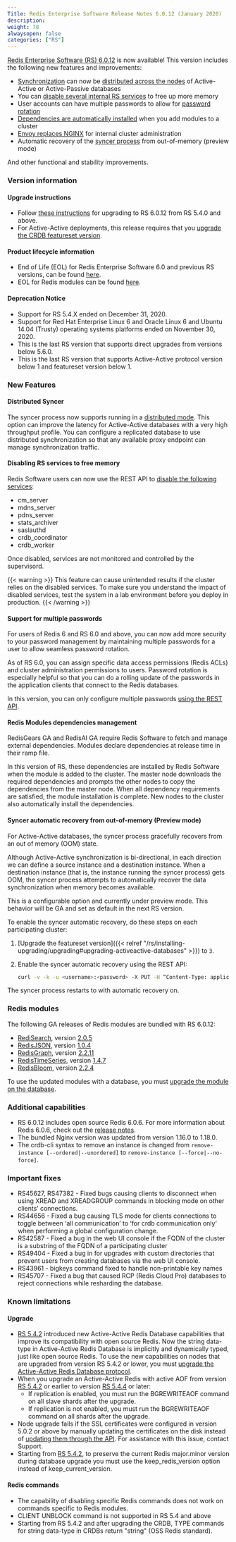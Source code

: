 ```yaml
---
Title: Redis Enterprise Software Release Notes 6.0.12 (January 2020)
description:
weight: 78
alwaysopen: false
categories: ["RS"]
---
```

[Redis Enterprise Software (RS) 6.0.12](https://redislabs.com/download-center/#downloads) is now available!
This version includes the following new features and improvements:

- [Synchronization](https://docs.redislabs.com/latest/rs/administering/designing-production/active-active/#syncer-process) can now be [distributed across the nodes](https://docs.redislabs.com/latest/rs/administering/cluster-operations/synchronization-mode/) of Active-Active or Active-Passive databases
- You can [disable several internal RS services](https://docs.redislabs.com/latest/rs/administering/troubleshooting/disabling-services/) to free up more memory
- User accounts can have multiple passwords to allow for [password rotation](https://docs.redislabs.com/latest/rs/administering/access-control/password-rotation/)
- [Dependencies are automatically installed](https://docs.redislabs.com/latest/modules/add-module-to-cluster/#adding-a-module-using-the-rest-api) when you add modules to a cluster
- [Envoy replaces NGINX](https://docs.redislabs.com/latest/rs/administering/designing-production/networking/port-configurations/) for internal cluster administration
- Automatic recovery of the [syncer process](https://docs.redislabs.com/latest/rs/administering/designing-production/active-active/#syncer-process) from out-of-memory (preview mode)

And other functional and stability improvements.

### Version information

#### Upgrade instructions

- Follow [these instructions](https://docs.redislabs.com/latest/rs/installing-upgrading/upgrading/) for upgrading to RS 6.0.12 from RS 5.4.0 and above.
- For Active-Active deployments, this release requires that you [upgrade the CRDB featureset version](https://docs.redislabs.com/latest/rs/installing-upgrading/upgrading/#upgrading-activeactive-databases).

#### Product lifecycle information

- End of Life (EOL) for Redis Enterprise Software 6.0 and previous RS versions, can be found [here](https://docs.redislabs.com/latest/rs/administering/product-lifecycle/).
- EOL for Redis modules can be found [here](https://docs.redislabs.com/latest/modules/modules-lifecycle/#modules-endoflife-schedule).

#### Deprecation Notice

- Support for RS 5.4.X ended on December 31, 2020.
- Support for Red Hat Enterprise Linux 6 and Oracle Linux 6 and Ubuntu 14.04 (Trusty) operating systems platforms ended on November 30, 2020.
- This is the last RS version that supports direct upgrades from versions below 5.6.0.
- This is the last RS version that supports Active-Active protocol version below 1 and featureset version below 1.

### New Features

#### Distributed Syncer

The syncer process now supports running in a [distributed mode](https://docs.redislabs.com/latest/rs/administering/cluster-operations/synchronization-mode/). This option can improve the latency for Active-Active databases with a very high throughput profile. You can configure a replicated database to use distributed synchronization so that any available proxy endpoint can manage synchronization traffic.

#### Disabling RS services to free memory

Redis Software users can now use the REST API to [disable the following services](https://docs.redislabs.com/latest/rs/administering/troubleshooting/disabling-services/):

- cm_server
- mdns_server
- pdns_server
- stats_archiver
- saslauthd
- crdb_coordinator
- crdb_worker

Once disabled, services are not monitored and controlled by the supervisord.

{{< warning >}}
This feature can cause unintended results if the cluster relies on the disabled services.
To make sure you understand the impact of disabled services, test the system in a lab environment before you deploy in production.
{{< /warning >}}

#### Support for multiple passwords

For users of Redis 6 and RS 6.0 and above, you can now add more security to your password management by maintaining multiple passwords for a user to allow seamless password rotation.

As of RS 6.0, you can assign specific data access permissions (Redis ACLs) and cluster administration permissions to users.
Password rotation is especially helpful so that you can do a rolling update of the passwords in the application clients that connect to the Redis databases.

In this version, you can only configure multiple passwords [using the REST API](https://docs.redislabs.com/latest/rs/administering/access-control/password-rotation/).

#### Redis Modules dependencies management

RedisGears GA and RedisAI GA require Redis Software to fetch and manage external dependencies.
Modules declare dependencies at release time in their ramp file.

In this version of RS, these dependencies are installed by Redis Software when the module is added to the cluster.
The master node downloads the required dependencies and prompts the other nodes to copy the dependencies from the master node.
When all dependency requirements are satisfied, the module installation is complete.
New nodes to the cluster also automatically install the dependencies.

#### Syncer automatic recovery from out-of-memory (Preview mode)

For Active-Active databases, the syncer process gracefully recovers from an out of memory (OOM) state.

Although Active-Active synchronization is bi-directional, in each direction we can define a source instance and a destination instance.
When a destination instance (that is, the instance running the syncer process) gets OOM, the syncer process attempts to automatically recover the data synchronization when memory becomes available.

This is a configurable option and currently under preview mode. This behavior will be GA and set as default in the next RS version.

To enable the syncer automatic recovery, do these steps on each participating cluster:

1. [Upgrade the featureset version]({{< relref "/rs/installing-upgrading/upgrading#upgrading-activeactive-databases" >}}) to `3`.
1. Enable the syncer automatic recovery using the REST API:

    ```sh
    curl -v -k -u <username>:<password> -X PUT -H “Content-Type: application/json” -d ‘{crdt_syncer_auto_oom_unlatch”:true}’ http://<cluster_address>:8080/v1/bdbs/<database_ID>
    ```

The syncer process restarts to with automatic recovery on.

### Redis modules

The following GA releases of Redis modules are bundled with RS 6.0.12:

- [RediSearch](https://redislabs.com/redis-enterprise/redis-search/), version [2.0.5](https://docs.redislabs.com/latest/modules/redisearch/release-notes/redisearch-2.0-release-notes/)
- [RedisJSON](https://redislabs.com/redis-enterprise/redis-json/), version [1.0.4](https://docs.redislabs.com/latest/modules/redisjson/release-notes/redisjson-1.0-release-notes/)
- [RedisGraph](https://redislabs.com/redis-enterprise/redis-graph/), version [2.2.11](https://docs.redislabs.com/latest/modules/redisgraph/release-notes/)
- [RedisTimeSeries](https://redislabs.com/redis-enterprise/redis-time-series/), version [1.4.7](https://docs.redislabs.com/latest/modules/redistimeseries/release-notes/)
- [RedisBloom](https://redislabs.com/redis-enterprise/redis-bloom/), version [2.2.4](https://docs.redislabs.com/latest/modules/redisbloom/release-notes/redisbloom-2.2-release-notes/)

To use the updated modules with a database, you must [upgrade the module on the database](https://docs.redislabs.com/latest/modules/upgrading-rs/#upgrading-the-module-for-the-database).

### Additional capabilities

- RS 6.0.12 includes open source Redis 6.0.6. For more information about Redis 6.0.6, check out the [release notes](https://raw.githubusercontent.com/redis/redis/6.0.6/00-RELEASENOTES).
- The bundled Nginx version was updated from version 1.16.0 to 1.18.0.
- The crdb-cli syntax to remove an instance is changed from
`remove-instance [--ordered|--unordered]` to `remove-instance [--force|--no-force]`.

### Important fixes

- RS45627, RS47382 - Fixed bugs causing clients to disconnect when using XREAD and XREADGROUP commands in blocking mode on other clients’ connections.
- RS44656 - Fixed a bug causing TLS mode for clients connections to toggle between ‘all communication’ to ‘for crdb communication only’ when performing a global configuration change.
- RS42587 - Fixed a bug in the web UI console if the FQDN of the cluster is a substring of the FQDN of a participating cluster
- RS49404 - Fixed a bug in for upgrades with custom directories that prevent users from creating databases via the web UI console.
- RS43961 - bigkeys command fixed to handle non-printable key names
- RS45707 - Fixed a bug that caused RCP (Redis Cloud Pro) databases to reject connections while resharding the database.

### Known limitations

#### Upgrade

- [RS 5.4.2](https://docs.redislabs.com/latest/rs/release-notes/rs-5-4-2-april-2019/) introduced new Active-Active Redis Database capabilities that improve its compatibility with open source Redis. Now the string data-type in Active-Active Redis Database is implicitly and dynamically typed, just like open source Redis. To use the new capabilities on nodes that are upgraded from version RS 5.4.2 or lower, you must [upgrade the Active-Active Redis Database protocol](https://docs.redislabs.com/latest/rs/installing-upgrading/upgrading/#upgrading-crdbs).
- When you upgrade an Active-Active Redis with active AOF from version [RS 5.4.2](https://docs.redislabs.com/latest/rs/release-notes/rs-5-4-2-april-2019/) or earlier to version [RS 5.4.4](https://docs.redislabs.com/latest/rs/release-notes/rs-5-4-4-june-2019/) or later:
    - If replication is enabled, you must run the BGREWRITEAOF command on all slave shards after the upgrade.
    - If replication is not enabled, you must run the BGREWRITEAOF command on all shards after the upgrade.
- Node upgrade fails if the SSL certificates were configured in version 5.0.2 or above by manually updating the certificates on the disk instead of [updating them through the API](https://docs.redislabs.com/latest/rs/administering/cluster-operations/updating-certificates/). For assistance with this issue, contact Support.
- Starting from [RS 5.4.2](https://docs.redislabs.com/latest/rs/release-notes/rs-5-4-2-april-2019/), to preserve the current Redis major.minor version during database upgrade you must use the keep_redis_version option instead of keep_current_version.

#### Redis commands

- The capability of disabling specific Redis commands does not work on commands specific to Redis modules.
- CLIENT UNBLOCK command is not supported in RS 5.4 and above
- Starting from RS 5.4.2 and after upgrading the CRDB, TYPE commands for string data-type in CRDBs return "string" (OSS Redis standard).
